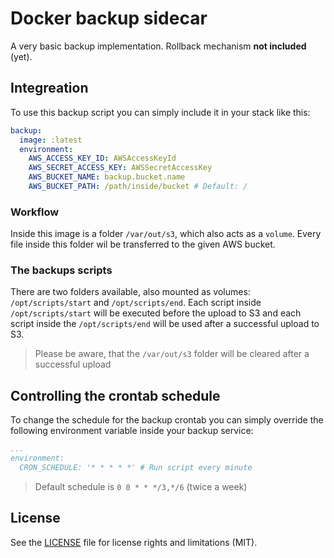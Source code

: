 # Docker backup sidecar
A very basic backup implementation. Rollback mechanism **not included** (yet).

## Integreation
To use this backup script you can simply include it in your stack like this:

```yml
backup:
  image: :latest
  environment:
    AWS_ACCESS_KEY_ID: AWSAccessKeyId
    AWS_SECRET_ACCESS_KEY: AWSSecretAccessKey
    AWS_BUCKET_NAME: backup.bucket.name
    AWS_BUCKET_PATH: /path/inside/bucket # Default: /
```

### Workflow
Inside this image is a folder `/var/out/s3`, which also acts as a `volume`.
Every file inside this folder wil be transferred to the given AWS bucket.

### The backups scripts
There are two folders available, also mounted as volumes: `/opt/scripts/start` and `/opt/scripts/end`.
Each script inside `/opt/scripts/start` will be executed before the upload to S3 and each script
inside the `/opt/scripts/end` will be used after a successful upload to S3.

> Please be aware, that the `/var/out/s3` folder will be cleared after a successful upload

## Controlling the crontab schedule
To change the schedule for the backup crontab you can simply override the following environment variable inside your backup service:

```yml
...
environment:
  CRON_SCHEDULE: '* * * * *' # Run script every minute
```

> Default schedule is `0 0 * * */3,*/6` (twice a week)

## License
See the [LICENSE](./LICENSE) file for license rights and limitations (MIT).